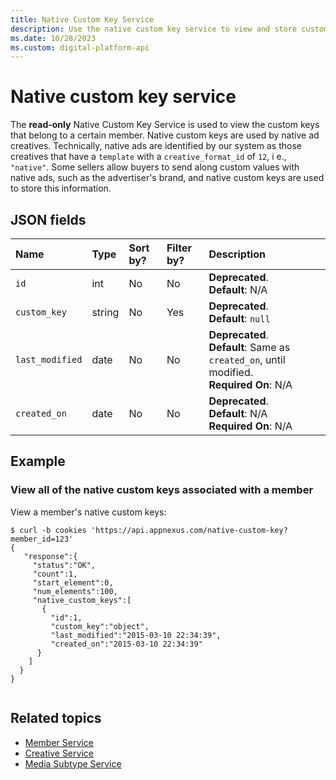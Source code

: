 ```yaml
---
title: Native Custom Key Service
description: Use the native custom key service to view and store custom key values for members' ads with a creative format ID of 12.
ms.date: 10/28/2023
ms.custom: digital-platform-api
---
```


# Native custom key service

The **read-only** Native Custom Key Service is used to view the custom keys that belong to a certain member. Native custom keys are used by native ad creatives. Technically, native ads are identified by our system as those creatives that have a `template` with a `creative_format_id` of `12`, i e., `"native"`. Some sellers allow buyers to send along custom values with native ads, such as the advertiser's brand, and native custom keys are used to store this information.

## JSON fields

| Name | Type | Sort by? | Filter by? | Description |
|:---|:---|:---|:---|:---|
| `id` | int | No | No | **Deprecated**.<br>**Default**: N/A<br> |
| `custom_key` | string | No | Yes | **Deprecated**.<br>**Default**: `null`<br> |
| `last_modified` | date | No | No | **Deprecated**.<br>**Default**: Same as `created_on`, until modified.<br>**Required On**: N/A |
| `created_on` | date | No | No | **Deprecated**.<br>**Default**: N/A<br>**Required On**: N/A |

## Example

### View all of the native custom keys associated with a member

View a member's native custom keys:

```
$ curl -b cookies 'https://api.appnexus.com/native-custom-key?member_id=123'
{
   "response":{
     "status":"OK",
     "count":1,
     "start_element":0,
     "num_elements":100,
     "native_custom_keys":[
       {
         "id":1,
         "custom_key":"object",
         "last_modified":"2015-03-10 22:34:39",
         "created_on":"2015-03-10 22:34:39" 
      }
    ]
  }
}
      
```

## Related topics

- [Member Service](./member-service.md)
- [Creative Service](./creative-service.md)
- [Media Subtype Service](./media-subtype-service.md)
